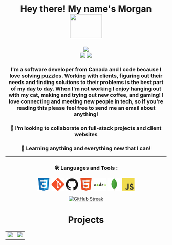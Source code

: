 

<div align="center">

#                                                          Hey there! My name's Morgan <img src="https://media.giphy.com/media/MDzAbZtuZN0MjmlOfe/giphy.gif" width="100" height="75">

<div id="header">
     <img src="https://cdn.discordapp.com/attachments/989268312036896818/1077178734236413972/MeazLy_short_black_hair_man_typing_on_desktop_with_beautiful_su_93bcdb10-3c47-4179-a66e-b0b75d312771.png">

<div id="badges">
<a href="https://www.linkedin.com/in/morganewanchuk/" target="_blank" rel="noopener noreferrer"><img src="https://shields.io/badge/LinkedIn-blue?logo=linkedin&logoColor=white&style=for-the-badge"></a>
<img src="https://img.shields.io/badge/Twitter-blue?style=for-the-badge&logo=twitter&logoColor=white">
</div>



### I'm a software developer from Canada and I code because I love solving puzzles. Working with clients, figuring out their needs and finding solutions to their problems is the best part of my day to day. When I'm not working I enjoy hanging out with my cat, making and trying out new coffee, and gaming! I love connecting and meeting new people in tech, so if you're reading this please feel free to send me an email about anything!
     
### 👯 I’m looking to collaborate on full-stack projects and client websites
### 🤔 Learning anything and everything new that I can!


---

### :hammer_and_wrench: Languages and Tools :
 
<div>
  <img src="https://github.com/devicons/devicon/blob/master/icons/css3/css3-original.svg" title ="CSS" alt="CSS" width="40" height="40">
  <img src="https://github.com/devicons/devicon/blob/master/icons/git/git-original.svg" title ="Git" alt="Git" width="40" height="40">
  <img src="https://github.com/devicons/devicon/blob/master/icons/github/github-original.svg" title ="Github" alt="Github" width="40" height="40">
  <img src="https://github.com/devicons/devicon/blob/master/icons/html5/html5-original.svg" title ="HTML" alt="HTML" width="40" height="40">
  <img src="https://github.com/devicons/devicon/blob/master/icons/nodejs/nodejs-original-wordmark.svg" title ="NodeJS" alt="NodeJS" width="40" height="40">
  <img src="https://github.com/devicons/devicon/blob/master/icons/mongodb/mongodb-original.svg" title ="MongoDB" alt="MongoDB" width="40" height="40">
  <img src="https://github.com/devicons/devicon/blob/master/icons/javascript/javascript-original.svg" title ="JavaScript" alt="JavaScript" width="40" height="40">
  
</div>

[![GitHub Streak](https://streak-stats.demolab.com/?user=MorganEwanchuk&theme=dark)](https://git.io/streak-stats)
# Projects
</div>
</div>


<table><tr>

<td><img src="https://github.com/MorganEwanchuk/MorganEwanchuk/raw/main/indulgencegif.gif"></td>
     <td><img src="https://github.com/MorganEwanchuk/MorganEwanchuk/raw/main/indulgencegif.gif"></td>
     </tr></table>


